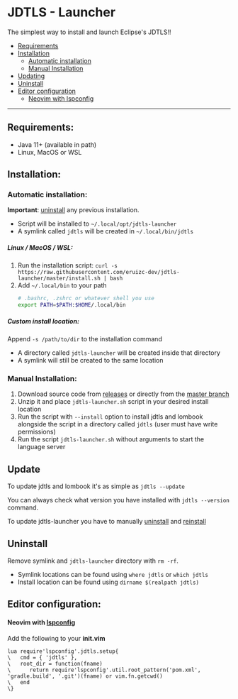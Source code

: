 # JDTLS - Launcher

The simplest way to install and launch Eclipse's JDTLS!!

 - [Requirements](#requirements)
 - [Installation](#installation)
    - [Automatic installation](#automatic-installation)
    - [Manual Installation](#manual-installation)
 - [Updating](#updating)
 - [Uninstall](#uninstall)
 - [Editor configuration](#editor-configuration)
    - [Neovim with lspconfig](#neovim-with-lspconfig)

---

## Requirements:

 - Java 11+ (available in path)
 - Linux, MacOS or WSL

## Installation:

### Automatic installation:

**Important**: [uninstall](#uninstall) any previous installation.

 - Script will be installed to `~/.local/opt/jdtls-launcher`
 - A symlink called `jdtls` will be created in `~/.local/bin/jdtls`

##### Linux / MacOS / WSL:

 1. Run the installation script:
    `curl -s https://raw.githubusercontent.com/eruizc-dev/jdtls-launcher/master/install.sh | bash`
 2. Add `~/.local/bin` to your path
    ```sh
    # .bashrc, .zshrc or whatever shell you use
    export PATH=$PATH:$HOME/.local/bin
    ```

##### Custom install location:

Append `-s /path/to/dir` to the installation command
 - A directory called `jdtls-launcher` will be created inside that directory
 - A symlink will still be created to the same location

### Manual Installation:

 1. Download source code from [releases](https://github.com/eruizc-dev/jdtls-launcher/releases)
    or directly from the [master branch]()
 2. Unzip it and place `jdtls-launcher.sh` script in your desired install
    location
 3. Run the script with `--install` option to install jdtls and lombook
    alongside the script in a directory called `jdtls` (user must have write
    permissions)
 4. Run the script `jdtls-launcher.sh` without arguments to start the language
    server

## Update

To update jdtls and lombook it's as simple as `jdtls --update`

You can always check what version you have installed with `jdtls --version`
command.

To update jdtls-launcher you have to manually [uninstall](#uninstall) and
[reinstall](#install)

## Uninstall

Remove symlink and `jdtls-launcher` directory with `rm -rf`.
 - Symlink locations can be found using `where jdtls` or `which jdtls`
 - Install location can be found using `dirname $(realpath jdtls)`

## Editor configuration:

#### Neovim with [lspconfig](https://github.com/neovim/nvim-lspconfig)

Add the following to your **init.vim**

```vim
lua require'lspconfig'.jdtls.setup{
\   cmd = { 'jdtls' },
\   root_dir = function(fname)
\      return require'lspconfig'.util.root_pattern('pom.xml', 'gradle.build', '.git')(fname) or vim.fn.getcwd()
\   end
\}
```
